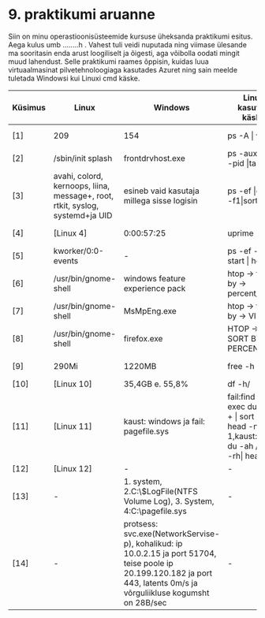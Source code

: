 # 9. praktikumi aruanne 

Siin on minu operastioonisüsteemide kursuse üheksanda praktikumi esitus. Aega kulus umb ........h . Vahest tuli veidi nuputada ning viimase ülesande ma sooritasin enda arust loogiliselt ja õigesti, aga võibolla oodati mingit muud lahendust.
Selle praktikumi raames õppisin, kuidas luua virtuaalmasinat pilvetehnoloogiaga kasutades Azuret ning sain meelde tuletada Windowsi kui Linuxi cmd käske.  <br />

| Küsimus                    | Linux        | Windows      | Linuxis kasutatud käsklus | Windowsis kasutatud tööriist |
|-----------------------------|--------------|--------------|---------------------------|-----------------------------|
| [1]                         | 209 | 154  | ps -A \| wc -l | tegumihaldur (task manager) -> jõudlus -> protsessid |
| [2]                         | /sbin/init splash    | frontdrvhost.exe | ps -aux --sort -pid \|tail -1      | process explorer -> time |
| [3]                         | avahi, colord, kernoops, liina, message+, root, rtkit, syslog, systemd+ja UID | esineb vaid kasutaja millega sisse logisin | ps -ef \|cut -d'' -f1\|sort \| uniq       | teumihaldur -> users |
| [4]                         | [Linux 4]    | 0:00:57:25  | uprime -p       | tegumihaldur -> jõudlus -> CPU -> tööaeg |
| [5]                         | kworker/0:0-events   | - | ps -ef --sort -start \| head -4       | windowsil puudub selline "tegevus" |
| [6]                         | /usr/bin/gnome-shell  | windows feature experience pack | htop -> f6 sort by -> percent_cpu       | [tegumihaldur -> rakenduste ajalugu -> protsessoriaeg |
| [7]                         | /usr/bin/gnome-shell  |  MsMpEng.exe  | htop -> f6 sort by -> VIRT    | resource monitor -> commit(CPU1 suurim)|
| [8]                         | /usr/bin/gnome-shell    | firefox.exe  | HTOP -> F6 SORT BY -> PERCENT_MEM | resource monitor -> working set |
| [9]                         | 290Mi  | 1220MB  | free -h | resource monitor -> physical memory(available) |
| [10]                        | [Linux 10]   | 35,4GB e. 55,8% | df -h/ | WinDirStat -> c: -> atribuudid |
| [11]                        | [Linux 11]   | kaust: windows ja fail: pagefile.sys| fail:find -type f exec du -Sh {} + \| sort -rh  \| head -n 1,kaust:sudo du -ah /* \| sort -rh\| head -n1 | WinDirStat -> c: -> suurus, kaust on ka seal samas |
| [12]                        | [Linux 12]   | -| - | - |
| [13]                        | - | 1. system, 2.C:\\$LogFile(NTFS Volume Log), 3. System, 4:C:\pagefile.sys | - | resource monitor -> disk -> disk activity -> read(mõlemad)/write(mõlemad) |
| [14]                        | - | protsess: svc.exe(NetworkServise-p), kohalikud: ip 10.0.2.15 ja port 51704, teise poole ip  20.199.120.182 ja port 443, latents 0m/s ja võrguliikluse kogumsht on 28B/sec| - | resource monitor -> network |



